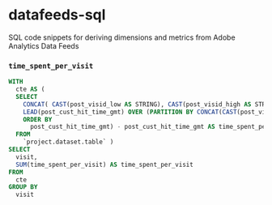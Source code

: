 # datafeeds-sql
SQL code snippets for deriving dimensions and metrics from Adobe Analytics Data Feeds

### `time_spent_per_visit`

```sql
WITH
  cte AS (
  SELECT
    CONCAT( CAST(post_visid_low AS STRING), CAST(post_visid_high AS STRING), CAST(visit_num AS STRING), CAST(visit_start_time_gmt AS STRING) ) AS visit,
    LEAD(post_cust_hit_time_gmt) OVER (PARTITION BY CONCAT(CAST(post_visid_low AS STRING), CAST(post_visid_high AS STRING), CAST(visit_num AS STRING), CAST(visit_start_time_gmt AS STRING) )
    ORDER BY
      post_cust_hit_time_gmt) - post_cust_hit_time_gmt AS time_spent_per_visit,
  FROM
    `project.dataset.table` )
SELECT
  visit,
  SUM(time_spent_per_visit) AS time_spent_per_visit
FROM
  cte
GROUP BY
  visit
```
